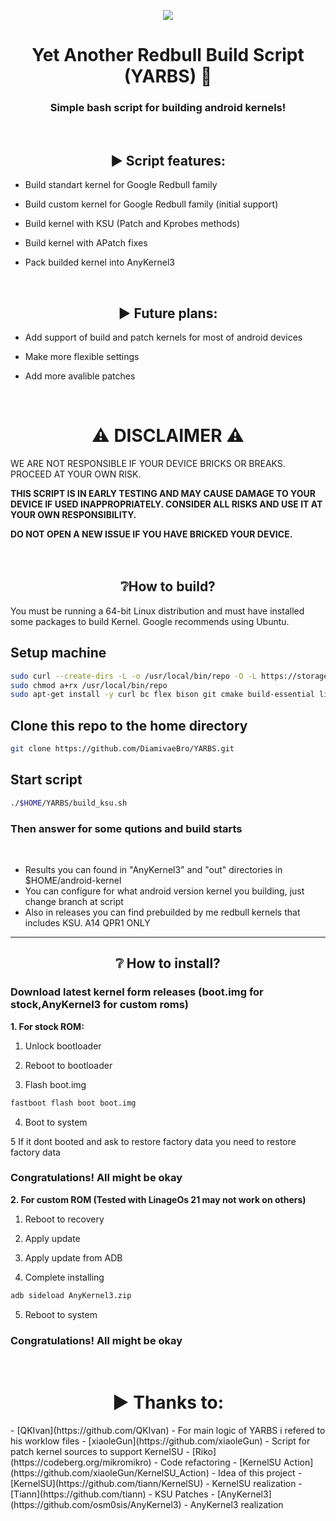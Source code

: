 <p align="center"><img src=https://github.com/DiamivaeBro/YARBS/assets/117505144/52106683-6a10-4f84-b26d-c10c627794d2></p>
<h1 align="center">Yet Another Redbull Build Script (YARBS) 🦊</h1>
<h3 align="center">Simple bash script for building android kernels!</h3>
<br>
<h2 align="center">▶️ Script features:</h2>

- Build standart kernel for Google Redbull family
- Build custom kernel for Google Redbull family (initial support)
- Build kernel with KSU  (Patch and Kprobes methods)
- Build kernel with APatch fixes
- Pack builded kernel into AnyKernel3

  <br>

<h2 align="center">▶️ Future plans:</h2>

- Add support of build and patch kernels for most of android devices
- Make more flexible settings
- Add more avalible patches

  <br>

<h1 align="center">⚠️ DISCLAIMER ⚠️</h1>
WE ARE NOT RESPONSIBLE IF YOUR DEVICE BRICKS OR BREAKS. PROCEED AT YOUR OWN RISK.

**THIS SCRIPT IS IN EARLY TESTING AND MAY CAUSE DAMAGE TO YOUR DEVICE IF USED INAPPROPRIATELY. CONSIDER ALL RISKS AND USE IT AT YOUR OWN RESPONSIBILITY.**

**DO NOT OPEN A NEW ISSUE IF YOU HAVE BRICKED YOUR DEVICE.**
<br>
<br>
<br>

<h2 align="center">❔How to build?</h2>
<p>
You must be running a 64-bit Linux distribution and must have installed some packages to build Kernel.
Google recommends using Ubuntu.
</p>
<h2>Setup machine</h2>

```bash
sudo curl --create-dirs -L -o /usr/local/bin/repo -O -L https://storage.googleapis.com/git-repo-downloads/repo
sudo chmod a+rx /usr/local/bin/repo
sudo apt-get install -y curl bc flex bison git cmake build-essential libncurses5 libncurses5-dev 
```

<h2>Clone this repo to the home directory</h2>

```bash
git clone https://github.com/DiamivaeBro/YARBS.git
```

<h2>Start script</h2>

```bash
./$HOME/YARBS/build_ksu.sh
```

<h3>Then answer for some qutions and build starts</h3>
<br>

- Results you can found in "AnyKernel3" and "out" directories in $HOME/android-kernel
- You can configure for what android version kernel you building, just change branch at script
- Also in releases you can find prebuilded by me redbull kernels that includes KSU. A14 QPR1 ONLY

---

<h2 align="center">❔ How to install? </h2>
<h3>Download latest kernel form releases (boot.img for stock,AnyKernel3 for custom roms)</h3>

<b align="center">1. For stock ROM:</b>

1. Unlock bootloader

2. Reboot to bootloader

3. Flash boot.img

```bash
fastboot flash boot boot.img
```

4. Boot to system

5 If it dont booted and ask to restore factory data you need to restore factory data

<h3>Congratulations! All might be okay</h3>

<b align="center">2. For custom ROM (Tested with LinageOs 21 may not work on others)</b>

1. Reboot to recovery

2. Apply update

3. Apply update from ADB

4. Complete installing

```bash
adb sideload AnyKernel3.zip
```

5. Reboot to system

<h3>Congratulations! All might be okay</h3>
<br>
<h1 align="center">▶️ Thanks to:</h1>
- [QKIvan](https://github.com/QKIvan) - For main logic of YARBS i refered to his worklow files
- [xiaoleGun](https://github.com/xiaoleGun) - Script for patch kernel sources to support KernelSU
- [Riko](https://codeberg.org/mikromikro) - Code refactoring
- [KernelSU Action](https://github.com/xiaoleGun/KernelSU_Action) - Idea of this project
- [KernelSU](https://github.com/tiann/KernelSU) - KernelSU realization
- [Tiann](https://github.com/tiann) - KSU Patches
- [AnyKernel3](https://github.com/osm0sis/AnyKernel3) - AnyKernel3 realization